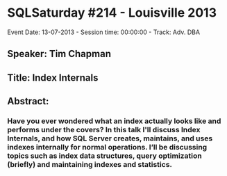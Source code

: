 # SQLSaturday #214 - Louisville 2013
Event Date: 13-07-2013 - Session time: 00:00:00 - Track: Adv. DBA
## Speaker: Tim Chapman
## Title: Index Internals
## Abstract:
### Have you ever wondered what an index actually looks like and performs under the covers? In this talk I'll discuss Index Internals, and how SQL Server creates, maintains, and uses indexes internally for normal operations. I’ll be discussing topics such as index data structures, query optimization (briefly) and maintaining indexes and statistics. 



